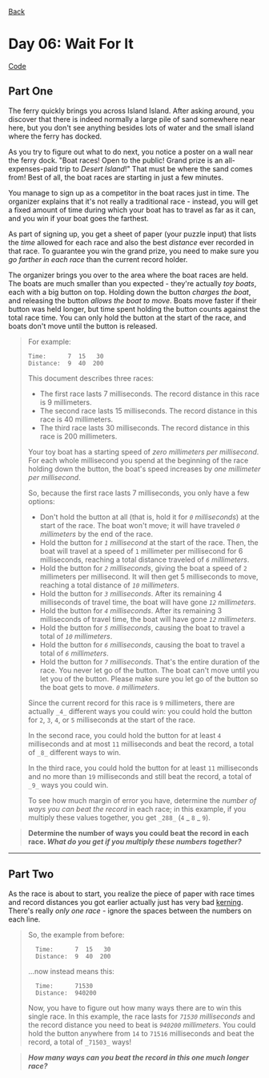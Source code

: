 [Back](../README.md)

# Day 06: Wait For It

[Code](./index.js)

## Part One

The ferry quickly brings you across Island Island. After asking around, you discover that there is indeed normally a large pile of sand somewhere near here, but you don't see anything besides lots of water and the small island where the ferry has docked.

As you try to figure out what to do next, you notice a poster on a wall near the ferry dock. "Boat races! Open to the public! Grand prize is an all-expenses-paid trip to _Desert Island_!" That must be where the sand comes from! Best of all, the boat races are starting in just a few minutes.

You manage to sign up as a competitor in the boat races just in time. The organizer explains that it's not really a traditional race - instead, you will get a fixed amount of time during which your boat has to travel as far as it can, and you win if your boat goes the farthest.

As part of signing up, you get a sheet of paper (your puzzle input) that lists the _time_ allowed for each race and also the best _distance_ ever recorded in that race. To guarantee you win the grand prize, you need to make sure you _go farther in each race_ than the current record holder.

The organizer brings you over to the area where the boat races are held. The boats are much smaller than you expected - they're actually _toy boats_, each with a big button on top. Holding down the button _charges the boat_, and releasing the button _allows the boat to move_. Boats move faster if their button was held longer, but time spent holding the button counts against the total race time. You can only hold the button at the start of the race, and boats don't move until the button is released.

> For example:
>
> ```
> Time:      7  15   30
> Distance:  9  40  200
> ```
>
> This document describes three races:
>
> - The first race lasts 7 milliseconds. The record distance in this race is 9 millimeters.
> - The second race lasts 15 milliseconds. The record distance in this race is 40 millimeters.
> - The third race lasts 30 milliseconds. The record distance in this race is 200 millimeters.
>
> Your toy boat has a starting speed of _zero millimeters per millisecond_. For each whole millisecond you spend at the beginning of the race holding down the button, the boat's speed increases by _one millimeter per millisecond_.
>
> So, because the first race lasts 7 milliseconds, you only have a few options:
>
> - Don't hold the button at all (that is, hold it for _`0` milliseconds_) at the start of the race. The boat won't move; it will have traveled _`0` millimeters_ by the end of the race.
> - Hold the button for _`1` millisecond_ at the start of the race. Then, the boat will travel at a speed of `1` millimeter per millisecond for 6 milliseconds, reaching a total distance traveled of _`6` millimeters_.
> - Hold the button for _`2` milliseconds_, giving the boat a speed of `2` millimeters per millisecond. It will then get 5 milliseconds to move, reaching a total distance of _`10` millimeters_.
> - Hold the button for _`3` milliseconds_. After its remaining 4 milliseconds of travel time, the boat will have gone _`12` millimeters_.
> - Hold the button for _`4` milliseconds_. After its remaining 3 milliseconds of travel time, the boat will have gone _`12` millimeters_.
> - Hold the button for _`5` milliseconds_, causing the boat to travel a total of _`10` millimeters_.
> - Hold the button for _`6` milliseconds_, causing the boat to travel a total of _`6` millimeters_.
> - Hold the button for _`7` milliseconds_. That's the entire duration of the race. You never let go of the button. The boat can't move until you let you of the button. Please make sure you let go of the button so the boat gets to move. _`0` millimeters_.
>
> Since the current record for this race is `9` millimeters, there are actually `_4_` different ways you could win: you could hold the button for `2`, `3`, `4`, or `5` milliseconds at the start of the race.
>
> In the second race, you could hold the button for at least `4` milliseconds and at most `11` milliseconds and beat the record, a total of `_8_` different ways to win.
>
> In the third race, you could hold the button for at least `11` milliseconds and no more than `19` milliseconds and still beat the record, a total of `_9_` ways you could win.
>
> To see how much margin of error you have, determine the _number of ways you can beat the record_ in each race; in this example, if you multiply these values together, you get `_288_` (`4` _ `8` _ `9`).

> **Determine the number of ways you could beat the record in each race. _What do you get if you multiply these numbers together?_**

---

## Part Two

As the race is about to start, you realize the piece of paper with race times and record distances you got earlier actually just has <span title="Keming!">very bad</span> [kerning](https://en.wikipedia.org/wiki/Kerning). There's really _only one race_ - ignore the spaces between the numbers on each line.

> So, the example from before:
>
> ```
>   Time:      7  15   30
>   Distance:  9  40  200
> ```
>
> ...now instead means this:
>
> ```
>   Time:      71530
>   Distance:  940200
> ```
>
> Now, you have to figure out how many ways there are to win this single race. In this example, the race lasts for _`71530` milliseconds_ and the record distance you need to beat is _`940200` millimeters_. You could hold the button anywhere from `14` to `71516` milliseconds and beat the record, a total of `_71503_` ways!

> **_How many ways can you beat the record in this one much longer race?_**
